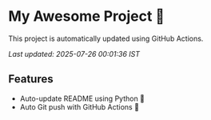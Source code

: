# My Awesome Project 🚀

This project is automatically updated using GitHub Actions.

_Last updated: 2025-07-26 00:01:36 IST_

## Features
- Auto-update README using Python 🐍
- Auto Git push with GitHub Actions 🤖
